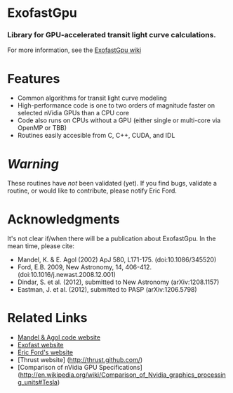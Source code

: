 # ExofastGpu
### Library for GPU-accelerated transit light curve calculations.

For more information, see the [ExofastGpu wiki](https://github.com/AstroGPU/ExofastGPU/wiki)

Features
========
* Common algorithms for transit light curve modeling
* High-performance code is one to two orders of magnitude faster on selected nVidia GPUs than a CPU core
* Code also runs on CPUs without a GPU (either single or multi-core via OpenMP or TBB)
* Routines easily accesible from C, C++, CUDA, and IDL

*Warning*
=========
These routines have _not_ been validated (yet).
If you find bugs, validate a routine, or would like to contribute, please notify Eric Ford.


Acknowledgments
===============
It's not clear if/when there will be a publication about ExofastGpu.
In the mean time, please cite:
* Mandel, K. & E. Agol (2002) ApJ 580, L171-175. (doi:10.1086/345520)
* Ford, E.B. 2009, New Astronomy, 14, 406-412.  (doi:10.1016/j.newast.2008.12.001) 
* Dindar, S. et al. (2012), submitted to New Astronomy (arXiv:1208.1157)
* Eastman, J. et al. (2012), submitted to PASP (arXiv:1206.5798)


Related Links
=============
* [Mandel & Agol code website](http://www.astro.washington.edu/users/agol/transit.html)
* [Exofast website](http://astroutils.astronomy.ohio-state.edu/exofast/)
* [Eric Ford's website](http://www.astro.ufl.edu/~eford/)
* [Thrust website] (http://thrust.github.com/)
* [Comparison of nVidia GPU Specifications] (http://en.wikipedia.org/wiki/Comparison_of_Nvidia_graphics_processing_units#Tesla)


